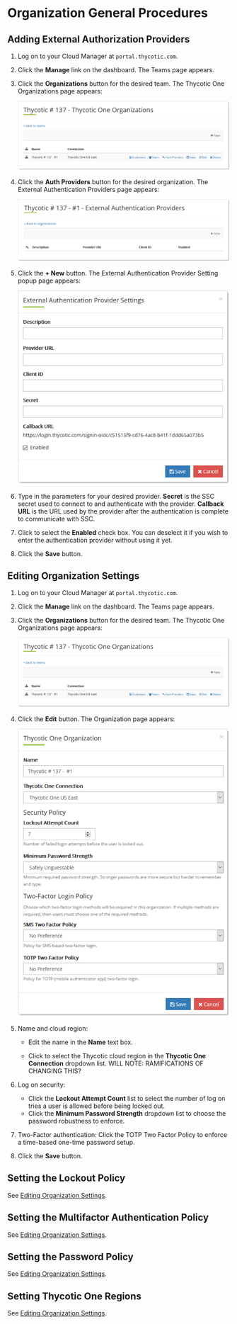 

[title]: # (Organization General Procedures)
[tags]: # (Thycotic One, Organizations)
[priority]: # (1000)

# Organization General Procedures

## Adding External Authorization Providers

1. Log on to your Cloud Manager at `portal.thycotic.com`.

1. Click the **Manage** link on the dashboard. The Teams page appears.

1. Click the **Organizations** button for the desired team. The Thycotic One Organizations page appears:

   ![image-20200824110541823](./images/image-20200824110541823.png)

1. Click the **Auth Providers** button for the desired organization. The External Authentication Providers page appears:

   ![image-20200824133028595](images/image-20200824133028595.png)

1. Click the **+ New** button. The External Authentication Provider Setting popup page appears:

   ![image-20200824133201683](images/image-20200824133201683.png)

1. Type in the parameters for your desired provider. **Secret** is the SSC secret used to connect to and authenticate with the provider. **Callback URL** is the URL used by the provider after the authentication is complete to communicate with SSC.

1. Click to select the **Enabled** check box. You can deselect it if you wish to enter the authentication provider without using it yet.

1. Click the **Save** button.

## Editing Organization Settings

1. Log on to your Cloud Manager at `portal.thycotic.com`.

1. Click the **Manage** link on the dashboard. The Teams page appears.

1. Click the **Organizations** button for the desired team. The Thycotic One Organizations page appears:

   ![image-20200824110541823](./images/image-20200824110541823.png)

1. Click the **Edit** button. The Organization page appears: 

   ![image-20200824120257108](images/image-20200824120257108.png)

1. Name and cloud region:

   - Edit the name in the **Name** text box. 

   - Click to select the Thycotic cloud region in the **Thycotic One Connection** dropdown list. WILL NOTE: RAMIFICATIONS OF CHANGING THIS?

1. Log on security:

   - Click the **Lockout Attempt Count** list to select the number of log on tries a user is allowed before being locked out.
   - Click the **Minimum Password Strength** dropdown list to choose the password robustness to enforce.

1. Two-Factor authentication: Click the TOTP Two Factor Policy to enforce a time-based one-time password setup.

1. Click the **Save** button.

## Setting the Lockout Policy

See [Editing Organization Settings](#editing-organization-settings).

## Setting the Multifactor Authentication Policy

See [Editing Organization Settings](#editing-organization-settings).

## Setting the Password Policy

See [Editing Organization Settings](#editing-organization-settings).

## Setting Thycotic One Regions

See [Editing Organization Settings](#editing-organization-settings).

